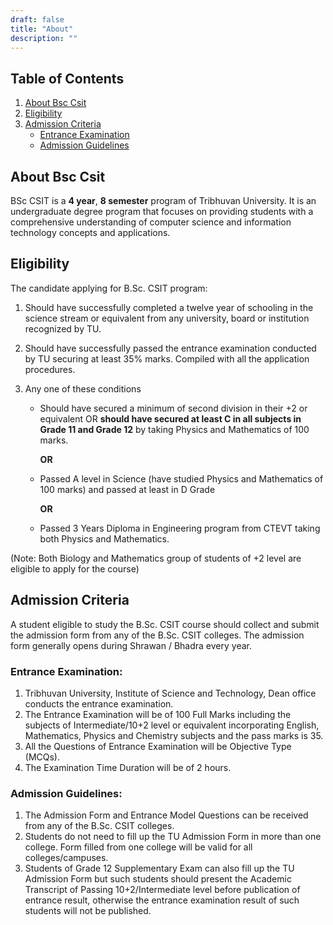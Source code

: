 ```yaml
---
draft: false
title: "About"
description: ""
---
```


## Table of Contents

1. [About Bsc Csit](#about-bsc-csit)
2. [Eligibility](#eligibility)
3. [Admission Criteria](#admission-criteria)
   - [Entrance Examination](#entrance-examination)
   - [Admission Guidelines](#admission-guidelines)

## About Bsc Csit

BSc CSIT is a **4 year**, **8 semester** program of Tribhuvan University. It is an undergraduate degree program that focuses on providing students with a comprehensive understanding of computer science and information technology concepts and applications.

## Eligibility

The candidate applying for B.Sc. CSIT program:

1. Should have successfully completed a twelve year of schooling in the science stream or equivalent from any university,
   board or institution recognized by TU.
2. Should have successfully passed the entrance examination conducted by TU securing at least 35% marks.
   Compiled with all the application procedures.
3. Any one of these conditions

   - Should have secured a minimum of second division in their +2 or equivalent OR **should have secured at least C in all subjects in Grade 11 and Grade 12** by taking Physics and Mathematics of 100 marks.

     **OR**

   - Passed A level in Science (have studied Physics and Mathematics of 100 marks) and passed at least in D Grade

     **OR**

   - Passed 3 Years Diploma in Engineering program from CTEVT taking both Physics and Mathematics.

(Note: Both Biology and Mathematics group of students of +2 level are eligible to apply for the course)

## Admission Criteria

A student eligible to study the B.Sc. CSIT course should collect and submit the admission form from any of the B.Sc. CSIT colleges. The admission form generally opens during Shrawan / Bhadra every year.

### **Entrance Examination:**

1. Tribhuvan University, Institute of Science and Technology, Dean office conducts the entrance examination.
2. The Entrance Examination will be of 100 Full Marks including the subjects of Intermediate/10+2 level or equivalent incorporating English, Mathematics, Physics and Chemistry subjects and the pass marks is 35.
3. All the Questions of Entrance Examination will be Objective Type (MCQs).
4. The Examination Time Duration will be of 2 hours.

### **Admission Guidelines:**

1. The Admission Form and Entrance Model Questions can be received from any of the B.Sc. CSIT colleges.
2. Students do not need to fill up the TU Admission Form in more than one college. Form filled from one college will be valid for all colleges/campuses.
3. Students of Grade 12 Supplementary Exam can also fill up the TU Admission Form but such students should present the Academic Transcript of Passing 10+2/Intermediate level before publication of entrance result, otherwise the entrance examination result of such students will not be published.
